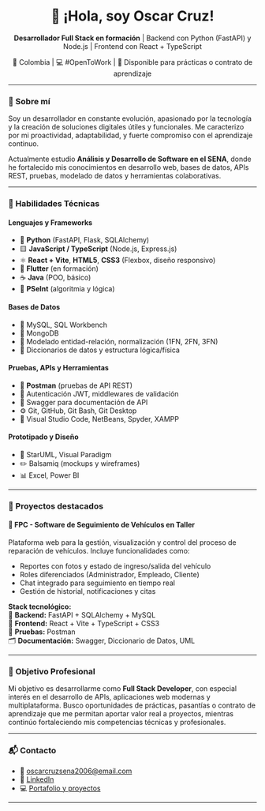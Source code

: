<h1 align="center">👋 ¡Hola, soy Oscar Cruz!</h1>

<p align="center">
  <b>Desarrollador Full Stack en formación</b> | Backend con Python (FastAPI) y Node.js | Frontend con React + TypeScript  
</p>
<p align="center">📍 Colombia | 💻 #OpenToWork | 🤝 Disponible para prácticas o contrato de aprendizaje</p>

---

### 🚀 Sobre mí

Soy un desarrollador en constante evolución, apasionado por la tecnología y la creación de soluciones digitales útiles y funcionales. Me caracterizo por mi proactividad, adaptabilidad, y fuerte compromiso con el aprendizaje continuo.

Actualmente estudio **Análisis y Desarrollo de Software en el SENA**, donde he fortalecido mis conocimientos en desarrollo web, bases de datos, APIs REST, pruebas, modelado de datos y herramientas colaborativas.

---

### 🧠 Habilidades Técnicas

#### **Lenguajes y Frameworks**
- 🐍 **Python** (FastAPI, Flask, SQLAlchemy)
- 🟨 **JavaScript / TypeScript** (Node.js, Express.js)
- ⚛️ **React + Vite**, **HTML5**, **CSS3** (Flexbox, diseño responsivo)
- 📱 **Flutter** (en formación)
- ☕ **Java** (POO, básico)
- 🔧 **PSeInt** (algoritmia y lógica)

#### **Bases de Datos**
- 🐬 MySQL, SQL Workbench
- 🍃 MongoDB
- 🧠 Modelado entidad-relación, normalización (1FN, 2FN, 3FN)
- 📓 Diccionarios de datos y estructura lógica/física

#### **Pruebas, APIs y Herramientas**
- 🔎 **Postman** (pruebas de API REST)
- 🔐 Autenticación JWT, middlewares de validación
- 📘 Swagger para documentación de API
- ⚙️ Git, GitHub, Git Bash, Git Desktop
- 🧠 Visual Studio Code, NetBeans, Spyder, XAMPP

#### **Prototipado y Diseño**
- 🧩 StarUML, Visual Paradigm
- ✏️ Balsamiq (mockups y wireframes)
- 📊 Excel, Power BI

---

### 💼 Proyectos destacados

#### 🚗 **FPC - Software de Seguimiento de Vehículos en Taller**
Plataforma web para la gestión, visualización y control del proceso de reparación de vehículos. Incluye funcionalidades como:
- Reportes con fotos y estado de ingreso/salida del vehículo
- Roles diferenciados (Administrador, Empleado, Cliente)
- Chat integrado para seguimiento en tiempo real
- Gestión de historial, notificaciones y citas

**Stack tecnológico:**  
🧠 **Backend:** FastAPI + SQLAlchemy + MySQL  
🎨 **Frontend:** React + Vite + TypeScript + CSS3  
🧪 **Pruebas:** Postman  
🗂️ **Documentación:** Swagger, Diccionario de Datos, UML

---

### 🎯 Objetivo Profesional

Mi objetivo es desarrollarme como **Full Stack Developer**, con especial interés en el desarrollo de APIs, aplicaciones web modernas y multiplataforma. Busco oportunidades de prácticas, pasantías o contrato de aprendizaje que me permitan aportar valor real a proyectos, mientras continúo fortaleciendo mis competencias técnicas y profesionales.

---

### 📬 Contacto

- 📧 [oscarcruzsena2006@email.com](mailto:oscarcruzsena2006@email.com)
- 💼 [LinkedIn](https://www.linkedin.com/in/oscarcruz-dev)
- 💻 [Portafolio y proyectos](https://github.com/oscarcruz)

---